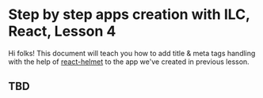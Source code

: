 # Step by step apps creation with ILC, React, Lesson 4

Hi folks! This document will teach you how to add title & meta tags handling with the help of 
[react-helmet](https://github.com/nfl/react-helmet) to the app we've created in previous lesson.

## TBD